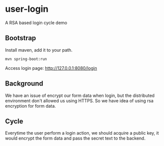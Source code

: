 # user-login

A RSA based login cycle demo

## Bootstrap

Install maven, add it to your path.

    mvn spring-boot:run

Access login page: http://127.0.0.1:8080/login

## Background

We have an issue of encrypt our form data when login, but the distributed environment don't allowed us using HTTPS.
So we have idea of using rsa encryption for form data.

## Cycle

Everytime the user perform a login action, we should acquire a public key, it would encrypt the form data and pass the secret text to the backend.
